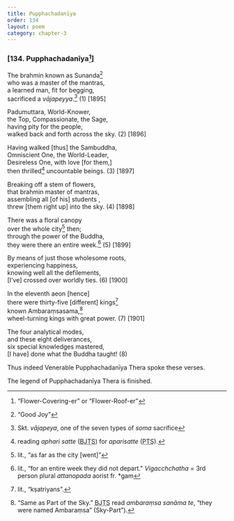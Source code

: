 ```yaml
---
title: Pupphachadanīya
order: 134
layout: poem
category: chapter-3
---
```


### \[134. Pupphachadanīya[^1]\]

The brahmin known as Sunanda[^2]  
who was a master of the mantras,  
a learned man, fit for begging,  
sacrificed a *vājapeyya*.[^3] (1) \[1895\]

Padumuttara, World-Knower,  
the Top, Compassionate, the Sage,  
having pity for the people,  
walked back and forth across the sky. (2) \[1896\]

Having walked \[thus\] the Sambuddha,  
Omniscient One, the World-Leader,  
Desireless One, with love \[for them,\]  
then thrilled[^4] uncountable beings. (3) \[1897\]

Breaking off a stem of flowers,  
that brahmin master of mantras,  
assembling all \[of his\] students ,  
threw \[them right up\] into the sky. (4) \[1898\]

There was a floral canopy  
over the whole city[^5] then;  
through the power of the Buddha,  
they were there an entire week.[^6] (5) \[1899\]

By means of just those wholesome roots,  
experiencing happiness,  
knowing well all the defilements,  
\[I’ve\] crossed over worldly ties. (6) \[1900\]

In the eleventh aeon \[hence\]  
there were thirty-five \[different\] kings[^7]  
known Ambaraṃsasama,[^8]  
wheel-turning kings with great power. (7) \[1901\]

The four analytical modes,  
and these eight deliverances,  
six special knowledges mastered,  
\[I have\] done what the Buddha taught! (8)

Thus indeed Venerable Pupphachadanīya Thera spoke these verses.

The legend of Pupphachadanīya Thera is finished.

[^1]: “Flower-Covering-er” or “Flower-Roof-er”

[^2]: “Good Joy”

[^3]: Skt. *vājapeya*, one of the seven types of *soma* sacrifice

[^4]: reading *aphari satte* (<abbr title="Buddha Jayanthi Tripitaka Series">BJTS</abbr>) for *aparisatte* (<abbr title="Pali Text Society">PTS</abbr>).

[^5]: lit., “as far as the city \[went\]”

[^6]: lit., “for an entire week they did not depart.” *Viga<span class="diacritics" data-state="on">c</span><span class="no-diacritics" data-state="off">ch</span>chatha* = 3rd person plural *attanopada* aorist fr. \*gam

[^7]: lit., “kṣatriyans”.

[^8]: “Same as Part of the Sky.” <abbr title="Buddha Jayanthi Tripitaka Series">BJTS</abbr> read *ambaraṃsa sanāma te*, “they were named Ambaraṃsa” (Sky-Part”).
